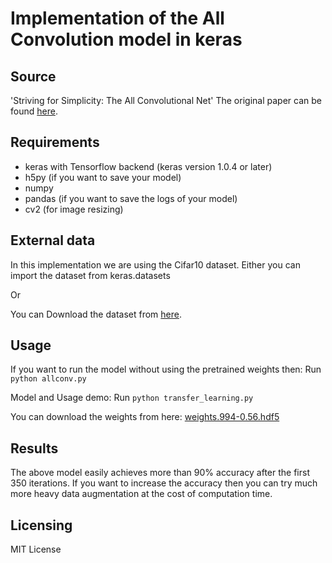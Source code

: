 # Implementation of the All Convolution model in keras

## Source

'Striving for Simplicity: The All Convolutional Net' The original paper can be found [here](https://arxiv.org/abs/1412.6806#).

## Requirements

- keras with Tensorflow backend (keras version 1.0.4 or later)
- h5py (if you want to save your model)
- numpy
- pandas (if you want to save the logs of your model)
- cv2 (for image resizing)

## External data

In this implementation we are using the Cifar10 dataset. Either you can import the dataset from keras.datasets

Or

You can Download the dataset from [here](https://www.cs.toronto.edu/~kriz/cifar.html).

## Usage

If you want to run the model without using the pretrained weights then: Run `python allconv.py`

Model and Usage demo: Run `python transfer_learning.py`

You can download the weights from here: [weights.994-0.56.hdf5](https://drive.google.com/file/d/0B3eKX5eGCnJXWkRubkl2azQ3WXc/view?usp=sharing)

## Results

The above model easily achieves more than 90% accuracy after the first 350 iterations. If you want to increase the accuracy then you can try much more heavy data augmentation at the cost of computation time.

## Licensing

MIT License

